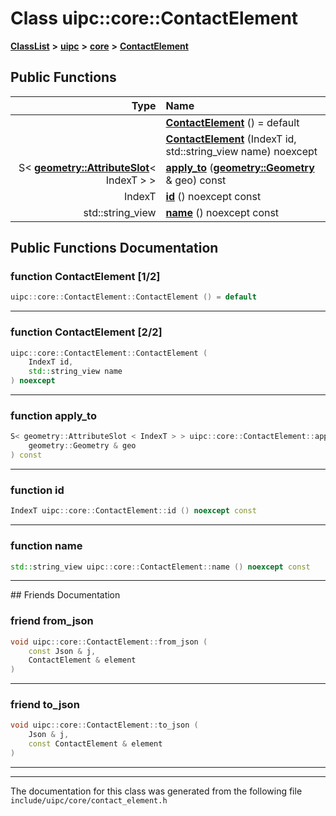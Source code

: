 

# Class uipc::core::ContactElement



[**ClassList**](annotated.md) **>** [**uipc**](namespaceuipc.md) **>** [**core**](namespaceuipc_1_1core.md) **>** [**ContactElement**](classuipc_1_1core_1_1_contact_element.md)










































## Public Functions

| Type | Name |
| ---: | :--- |
|   | [**ContactElement**](#function-contactelement-12) () = default<br> |
|   | [**ContactElement**](#function-contactelement-22) (IndexT id, std::string\_view name) noexcept<br> |
|  S&lt; [**geometry::AttributeSlot**](classuipc_1_1geometry_1_1_attribute_slot.md)&lt; IndexT &gt; &gt; | [**apply\_to**](#function-apply_to) ([**geometry::Geometry**](classuipc_1_1geometry_1_1_geometry.md) & geo) const<br> |
|  IndexT | [**id**](#function-id) () noexcept const<br> |
|  std::string\_view | [**name**](#function-name) () noexcept const<br> |




























## Public Functions Documentation




### function ContactElement [1/2]

```C++
uipc::core::ContactElement::ContactElement () = default
```




<hr>



### function ContactElement [2/2]

```C++
uipc::core::ContactElement::ContactElement (
    IndexT id,
    std::string_view name
) noexcept
```




<hr>



### function apply\_to 

```C++
S< geometry::AttributeSlot < IndexT > > uipc::core::ContactElement::apply_to (
    geometry::Geometry & geo
) const
```




<hr>



### function id 

```C++
IndexT uipc::core::ContactElement::id () noexcept const
```




<hr>



### function name 

```C++
std::string_view uipc::core::ContactElement::name () noexcept const
```




<hr>## Friends Documentation





### friend from\_json 

```C++
void uipc::core::ContactElement::from_json (
    const Json & j,
    ContactElement & element
) 
```




<hr>



### friend to\_json 

```C++
void uipc::core::ContactElement::to_json (
    Json & j,
    const ContactElement & element
) 
```




<hr>

------------------------------
The documentation for this class was generated from the following file `include/uipc/core/contact_element.h`

